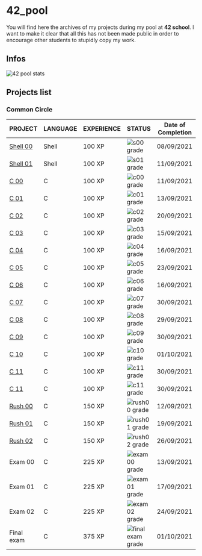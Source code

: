 # 42_pool

You will find here the archives of my projects during my pool at **42 school**. I want to make it clear that all this has not been made public in order to encourage other students to stupidly copy my work.

## Infos

![42 pool stats](https://badge42.herokuapp.com/api/stats/aguiri?cursus=C%20Piscine)

## Projects list

### Common Circle

| PROJECT | LANGUAGE | EXPERIENCE | STATUS | Date of Completion |
| ------- | -------- | ---------- | ------ | ------------------ |
| [Shell 00](./s_00) | Shell | 100 XP | ![s00 grade](https://badge42.herokuapp.com/api/project/aguiri/C%20Piscine%20Shell%2000) | 08/09/2021 |
| [Shell 01](./s_01) | Shell | 100 XP | ![s01 grade](https://badge42.herokuapp.com/api/project/aguiri/C%20Piscine%20Shell%2001) | 11/09/2021 |
| [C 00](./c_00) | C | 100 XP | ![c00 grade](https://badge42.herokuapp.com/api/project/aguiri/C%20Piscine%20C%2000) | 11/09/2021 |
| [C 01](./c_01) | C | 100 XP | ![c01 grade](https://badge42.herokuapp.com/api/project/aguiri/C%20Piscine%20C%2001) | 13/09/2021 |
| [C 02](./c_02) | C | 100 XP | ![c02 grade](https://badge42.herokuapp.com/api/project/aguiri/C%20Piscine%20C%2002) | 20/09/2021 |
| [C 03](./c_03) | C | 100 XP | ![c03 grade](https://badge42.herokuapp.com/api/project/aguiri/C%20Piscine%20C%2003) | 15/09/2021 |
| [C 04](./c_04) | C | 100 XP | ![c04 grade](https://badge42.herokuapp.com/api/project/aguiri/C%20Piscine%20C%2004) | 16/09/2021 |
| [C 05](./c_05) | C | 100 XP | ![c05 grade](https://badge42.herokuapp.com/api/project/aguiri/C%20Piscine%20C%2005) | 23/09/2021 |
| [C 06](./c_06) | C | 100 XP | ![c06 grade](https://badge42.herokuapp.com/api/project/aguiri/C%20Piscine%20C%2006) | 16/09/2021 |
| [C 07](./c_07) | C | 100 XP | ![c07 grade](https://badge42.herokuapp.com/api/project/aguiri/C%20Piscine%20C%2007) | 30/09/2021 |
| [C 08](./c_08) | C | 100 XP | ![c08 grade](https://badge42.herokuapp.com/api/project/aguiri/C%20Piscine%20C%2008) | 29/09/2021 |
| [C 09](./c_09) | C | 100 XP | ![c09 grade](https://badge42.herokuapp.com/api/project/aguiri/C%20Piscine%20C%2009) | 30/09/2021 |
| [C 10](./c_10) | C | 100 XP | ![c10 grade](https://badge42.herokuapp.com/api/project/aguiri/C%20Piscine%20C%2010) | 01/10/2021 |
| [C 11](./c_11) | C | 100 XP | ![c11 grade](https://badge42.herokuapp.com/api/project/aguiri/C%20Piscine%20C%2011) | 30/09/2021 |
| [C 11](./c_11) | C | 100 XP | ![c11 grade](https://badge42.herokuapp.com/api/project/aguiri/C%20Piscine%20C%2011) | 30/09/2021 |
| [Rush 00](./rush_00) | C | 150 XP | ![rush00 grade](https://badge42.herokuapp.com/api/project/aguiri/C%20Piscine%20Rush%2000) | 12/09/2021 |
| [Rush 01](./rush_01) | C | 150 XP | ![rush01 grade](https://badge42.herokuapp.com/api/project/aguiri/C%20Piscine%20Rush%2001) | 19/09/2021 |
| [Rush 02](./rush_02) | C | 150 XP | ![rush02 grade](https://badge42.herokuapp.com/api/project/aguiri/C%20Piscine%20Rush%2002) | 26/09/2021 |
| Exam 00 | C | 225 XP | ![exam00 grade](https://badge42.herokuapp.com/api/project/aguiri/C%20Piscine%20Exam%2000) | 13/09/2021 |
| Exam 01 | C | 225 XP | ![exam01 grade](https://badge42.herokuapp.com/api/project/aguiri/C%20Piscine%20Exam%2001) | 17/09/2021 |
| Exam 02 | C | 225 XP | ![exam02 grade](https://badge42.herokuapp.com/api/project/aguiri/C%20Piscine%20Exam%2002) | 24/09/2021 |
| Final exam | C | 375 XP | ![final exam grade](https://badge42.herokuapp.com/api/project/aguiri/C%20Piscine%20Final%20Exam) | 01/10/2021 |